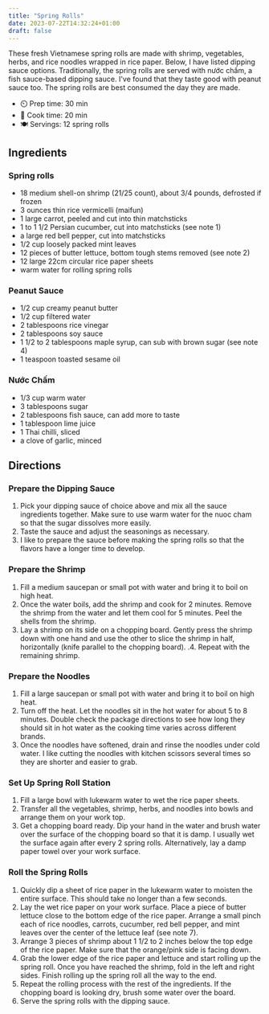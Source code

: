 ```yaml
---
title: "Spring Rolls"
date: 2023-07-22T14:32:24+01:00
draft: false
---
```


These fresh Vietnamese spring rolls are made with shrimp, vegetables, herbs, and rice noodles wrapped in rice paper. Below, I have listed dipping sauce options. Traditionally, the spring rolls are served with nước chấm, a fish sauce-based dipping sauce. I've found that they taste good with peanut sauce too. The spring rolls are best consumed the day they are made. 

- ⏲️ Prep time: 30 min
- 🍳 Cook time: 20 min
- 🍽️ Servings: 12 spring rolls

## Ingredients

### Spring rolls
- 18 medium shell-on shrimp (21/25 count), about 3/4 pounds, defrosted if frozen
- 3 ounces thin rice vermicelli (maifun)
- 1 large carrot, peeled and cut into thin matchsticks
- 1 to 1 1/2 Persian cucumber, cut into matchsticks (see note 1)
- a large red bell pepper, cut into matchsticks
- 1/2 cup loosely packed mint leaves
- 12 pieces of butter lettuce, bottom tough stems removed (see note 2)
- 12 large 22cm circular rice paper sheets
- warm water for rolling spring rolls

### Peanut Sauce

- 1/2 cup creamy peanut butter
- 1/2 cup filtered water
- 2 tablespoons rice vinegar
- 2 tablespoons soy sauce
- 1 1/2 to 2 tablespoons maple syrup, can sub with brown sugar (see note 4)
- 1 teaspoon toasted sesame oil

### Nước Chấm
- 1/3 cup warm water
- 3 tablespoons sugar
- 2 tablespoons fish sauce, can add more to taste
- 1 tablespoon lime juice
- 1 Thai chilli, sliced
- a clove of garlic, minced


## Directions

### Prepare the Dipping Sauce

1. Pick your dipping sauce of choice above and mix all the sauce ingredients together. Make sure to use warm water for the nuoc cham so that the sugar dissolves more easily.
2. Taste the sauce and adjust the seasonings as necessary.
3. I like to prepare the sauce before making the spring rolls so that the flavors have a longer time to develop. 

### Prepare the Shrimp

1. Fill a medium saucepan or small pot with water and bring it to boil on high heat.
2. Once the water boils, add the shrimp and cook for 2 minutes. Remove the shrimp from the water and let them cool for 5 minutes. Peel the shells from the shrimp.
3. Lay a shrimp on its side on a chopping board. Gently press the shrimp down with one hand and use the other to slice the shrimp in half, horizontally (knife parallel to the chopping board). .4. Repeat with the remaining shrimp. 

### Prepare the Noodles
1. Fill a large saucepan or small pot with water and bring it to boil on high heat. 
2. Turn off the heat. Let the noodles sit in the hot water for about 5 to 8 minutes. Double check the package directions to see how long they should sit in hot water as the cooking time varies across different brands. 
3. Once the noodles have softened, drain and rinse the noodles under cold water. I like cutting the noodles with kitchen scissors several times so they are shorter and easier to grab.

### Set Up Spring Roll Station

1. Fill a large bowl with lukewarm water to wet the rice paper sheets.
2. Transfer all the vegetables, shrimp, herbs, and noodles into bowls and arrange them on your work top. 
3. Get a chopping board ready. Dip your hand in the water and brush water over the surface of the chopping board so that it is damp. I usually wet the surface again after every 2 spring rolls. Alternatively, lay a damp paper towel over your work surface.

### Roll the Spring Rolls

1. Quickly dip a sheet of rice paper in the lukewarm water to moisten the entire surface. This should take no longer than a few seconds.
2. Lay the wet rice paper on your work surface. Place a piece of butter lettuce close to the bottom edge of the rice paper. Arrange a small pinch each of rice noodles, carrots, cucumber, red bell pepper, and mint leaves over the center of the lettuce leaf (see note 7). 
3. Arrange 3 pieces of shrimp about 1 1/2 to 2 inches below the top edge of the rice paper. Make sure that the orange/pink side is facing down. 
4. Grab the lower edge of the rice paper and lettuce and start rolling up the spring roll. Once you have reached the shrimp, fold in the left and right sides. Finish rolling up the spring roll all the way to the end. 
5. Repeat the rolling process with the rest of the ingredients. If the chopping board is looking dry, brush some water over the board.
6. Serve the spring rolls with the dipping sauce.
